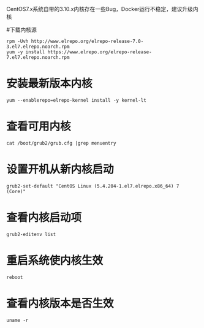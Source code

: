 CentOS7.x系统自带的3.10.x内核存在一些Bug，Docker运行不稳定，建议升级内核

#下载内核源
```
rpm -Uvh http://www.elrepo.org/elrepo-release-7.0-3.el7.elrepo.noarch.rpm
yum -y install https://www.elrepo.org/elrepo-release-7.el7.elrepo.noarch.rpm
```
# 安装最新版本内核
```
yum --enablerepo=elrepo-kernel install -y kernel-lt
```
# 查看可用内核
```
cat /boot/grub2/grub.cfg |grep menuentry
```
# 设置开机从新内核启动
```
grub2-set-default "CentOS Linux (5.4.204-1.el7.elrepo.x86_64) 7 (Core)"
```
# 查看内核启动项
```
grub2-editenv list
```
# 重启系统使内核生效
```
reboot
```
# 查看内核版本是否生效
```
uname -r
```
